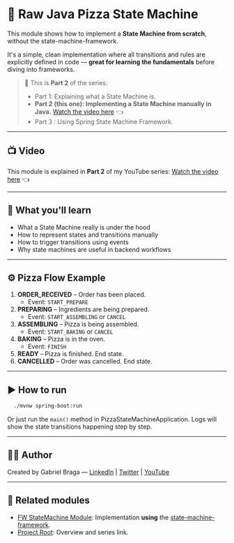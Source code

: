 # 🍕 Raw Java Pizza State Machine

This module shows how to implement a **State Machine from scratch**, without the state-machine-framework.

It's a simple, clean implementation where all transitions and rules are explicitly defined in code — **great for 
learning the fundamentals** before diving into frameworks.


> 🎥 This is **Part 2** of the series:
> - Part 1: Explaining what a State Machine is.
> - **Part 2 (this one): Implementing a State Machine manually in Java.** [Watch the video here](https://www.youtube.com/@gabrielbragadev) 👈
> - Part 3 : Using Spring State Machine Framework. 

---

## 📺 Video

This module is explained in **Part 2** of my YouTube series: [Watch the video here](https://youtube.com/placeholder) 👈

---

## 🎯 What you'll learn

- What a State Machine really is under the hood
- How to represent states and transitions manually
- How to trigger transitions using events
- Why state machines are useful in backend workflows

---

## ⚙️ Pizza Flow Example

1. **ORDER_RECEIVED** – Order has been placed.
    - Event: `START_PREPARE`
2. **PREPARING** – Ingredients are being prepared.
    - Event: `START_ASSEMBLING` or `CANCEL`
3. **ASSEMBLING** – Pizza is being assembled.
    - Event: `START_BAKING` or `CANCEL`
4. **BAKING** – Pizza is in the oven.
    - Event: `FINISH`
5. **READY** – Pizza is finished. End state.
6. **CANCELLED** – Order was cancelled. End state.

---

## ▶️ How to run

```bash
  ./mvnw spring-boot:run
```

Or just run the ```main()``` method in PizzaStateMachineApplication.
Logs will show the state transitions happening step by step.

---

## 👨‍💻 Author

Created by Gabriel Braga — [LinkedIn](https://www.linkedin.com/in/gabriel-braga-da-silva/) |
[Twitter](https://x.com/gbraga_dev) |
[YouTube](https://www.youtube.com/@gabrielbragadev)

---

## 🔗 Related modules

- [FW StateMachine Module](../modulo-fw/README.md): Implementation **using** the <u>state-machine-framework</u>.
- [Project Root](../README.md): Overview and series link.
